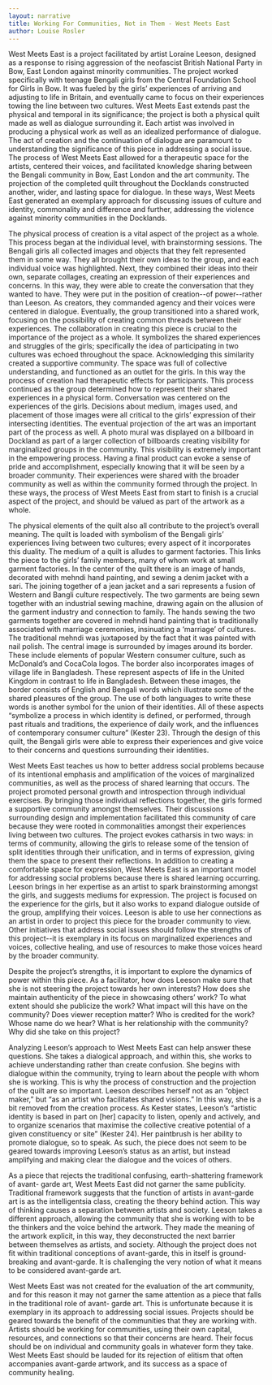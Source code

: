 ```yaml
---
layout: narrative
title: Working For Communities, Not in Them - West Meets East
author: Louise Rosler
---
```


West Meets East is a project facilitated by artist Loraine Leeson, designed as a response
to rising aggression of the neofascist British National Party in Bow, East London against
minority communities. The project worked specifically with teenage Bengali girls from the
Central Foundation School for Girls in Bow. It was fueled by the girls’ experiences of arriving
and adjusting to life in Britain, and eventually came to focus on their experiences towing the line
between two cultures. West Meets East extends past the physical and temporal in its significance;
the project is both a physical quilt made as well as dialogue surrounding it. Each artist was
involved in producing a physical work as well as an idealized performance of dialogue. The act
of creation and the continuation of dialogue are paramount to understanding the significance of
this piece in addressing a social issue. The process of West Meets East allowed for a therapeutic
space for the artists, centered their voices, and facilitated knowledge sharing between the Bengali
community in Bow, East London and the art community. The projection of the completed quilt
throughout the Docklands constructed another, wider, and lasting space for dialogue. In these
ways, West Meets East generated an exemplary approach for discussing issues of culture and
identity, commonality and difference and further, addressing the violence against minority
communities in the Docklands.

The physical process of creation is a vital aspect of the project as a whole. This process
began at the individual level, with brainstorming sessions. The Bengali girls all collected images
and objects that they felt represented them in some way. They all brought their own ideas to the
group, and each individual voice was highlighted. Next, they combined their ideas into their
own, separate collages, creating an expression of their experiences and concerns. In this way,
they were able to create the conversation that they wanted to have. They were put in the position
of creation--of power--rather than Leeson. As creators, they commanded agency and their voices
were centered in dialogue. Eventually, the group transitioned into a shared work, focusing on the
possibility of creating common threads between their experiences. The collaboration in creating
this piece is crucial to the importance of the project as a whole. It symbolizes the shared
experiences and struggles of the girls; specifically the idea of participating in two cultures was
echoed throughout the space. Acknowledging this similarity created a supportive community.
The space was full of collective understanding, and functioned as an outlet for the girls. In this
way the process of creation had therapeutic effects for participants. This process continued as the
group determined how to represent their shared experiences in a physical form. Conversation
was centered on the experiences of the girls. Decisions about medium, images used, and
placement of those images were all critical to the girls’ expression of their intersecting identities.
The eventual projection of the art was an important part of the process as well. A photo mural
was displayed on a billboard in Dockland as part of a larger collection of billboards creating
visibility for marginalized groups in the community. This visibility is extremely important in the
empowering process. Having a final product can evoke a sense of pride and accomplishment,
especially knowing that it will be seen by a broader community. Their experiences were shared
with the broader community as well as within the community formed through the project. In
these ways, the process of West Meets East from start to finish is a crucial aspect of the project,
and should be valued as part of the artwork as a whole.

The physical elements of the quilt also all contribute to the project’s overall meaning.
The quilt is loaded with symbolism of the Bengali girls’ experiences living between two cultures;
every aspect of it incorporates this duality. The medium of a quilt is alludes to garment factories.
This links the piece to the girls’ family members, many of whom work at small garment
factories. In the center of the quilt there is an image of hands, decorated with mehndi hand
painting, and sewing a denim jacket with a sari. The joining together of a jean jacket and a sari
represents a fusion of Western and Bangli culture respectively. The two garments are being sewn
together with an industrial sewing machine, drawing again on the allusion of the garment
industry and connection to family. The hands sewing the two garments together are covered in
mehndi hand painting that is traditionally associated with marriage ceremonies, insinuating a
‘marriage’ of cultures. The traditional mehndi was juxtaposed by the fact that it was painted with
nail polish. The central image is surrounded by images around its border. These include elements
of popular Western consumer culture, such as McDonald’s and CocaCola logos. The border also
incorporates images of village life in Bangladesh. These represent aspects of life in the United
Kingdom in contrast to life in Bangladesh. Between these images, the border consists of English
and Bengali words which illustrate some of the shared pleasures of the group. The use of both
languages to write these words is another symbol for the union of their identities. All of these
aspects “symbolize a process in which identity is defined, or performed, through past rituals and
traditions, the experience of daily work, and the influences of contemporary consumer culture”
(Kester 23). Through the design of this quilt, the Bengali girls were able to express their
experiences and give voice to their concerns and questions surrounding their identities.

West Meets East teaches us how to better address social problems because of its
intentional emphasis and amplification of the voices of marginalized communities, as well as the
process of shared learning that occurs. The project promoted personal growth and introspection
through individual exercises. By bringing those individual reflections together, the girls formed a
supportive community amongst themselves. Their discussions surrounding design and
implementation facilitated this community of care because they were rooted in commonalities
amongst their experiences living between two cultures. The project evokes catharsis in two ways:
in terms of community, allowing the girls to release some of the tension of split identities
through their unification, and in terms of expression, giving them the space to present their
reflections. In addition to creating a comfortable space for expression, West Meets East is an
important model for addressing social problems because there is shared learning occurring.
Leeson brings in her expertise as an artist to spark brainstorming amongst the girls, and suggests
mediums for expression. The project is focused on the experience for the girls, but it also works
to expand dialogue outside of the group, amplifying their voices. Leeson is able to use her
connections as an artist in order to project this piece for the broader community to view. Other
initiatives that address social issues should follow the strengths of this project--it is exemplary in
its focus on marginalized experiences and voices, collective healing, and use of resources to
make those voices heard by the broader community.

Despite the project’s strengths, it is important to explore the dynamics of power within
this piece. As a facilitator, how does Leeson make sure that she is not steering the project
towards her own interests? How does she maintain authenticity of the piece in showcasing
others’ work? To what extent should she publicize the work? What impact will this have on the
community? Does viewer reception matter? Who is credited for the work? Whose name do we
hear? What is her relationship with the community? Why did she take on this project?

Analyzing Leeson’s approach to West Meets East can help answer these questions. She
takes a dialogical approach, and within this, she works to achieve understanding rather than
create confusion. She begins with dialogue within the community, trying to learn about the
people with whom she is working. This is why the process of construction and the projection of
the quilt are so important. Leeson describes herself not as an “object maker,” but “as an artist
who facilitates shared visions.” In this way, she is a bit removed from the creation process. As
Kester states, Leeson’s “artistic identity is based in part on [her] capacity to listen, openly and
actively, and to organize scenarios that maximise the collective creative potential of a given
constituency or site” (Kester 24). Her paintbrush is her ability to promote dialogue, so to speak.
As such, the piece does not seem to be geared towards improving Leeson’s status as an artist, but
instead amplifying and making clear the dialogue and the voices of others.

As a piece that rejects the traditional confusing, earth-shattering framework of avant-
garde art, West Meets East did not garner the same publicity. Traditional framework suggests
that the function of artists in avant-garde art is as the intelligentsia class, creating the theory
behind action. This way of thinking causes a separation between artists and society. Leeson takes
a different approach, allowing the community that she is working with to be the thinkers and the
voice behind the artwork. They made the meaning of the artwork explicit, in this way, they
deconstructed the next barrier between themselves as artists, and society. Although the project
does not fit within traditional conceptions of avant-garde, this in itself is ground-breaking and
avant-garde. It is challenging the very notion of what it means to be considered avant-garde art.

West Meets East was not created for the evaluation of the art community, and for this
reason it may not garner the same attention as a piece that falls in the traditional role of avant-
garde art. This is unfortunate because it is exemplary in its approach to addressing social issues.
Projects should be geared towards the benefit of the communities that they are working with.
Artists should be working for communities, using their own capital, resources, and connections
so that their concerns are heard. Their focus should be on individual and community goals in
whatever form they take. West Meets East should be lauded for its rejection of elitism that often
accompanies avant-garde artwork, and its success as a space of community healing.

